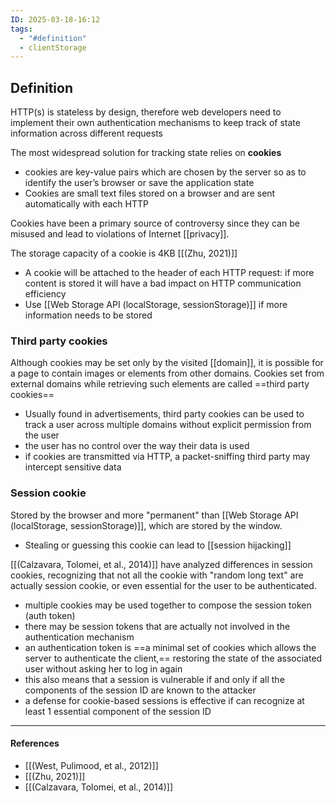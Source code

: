 ```yaml
---
ID: 2025-03-18-16:12
tags:
  - "#definition"
  - clientStorage
---
```

## Definition

HTTP(s) is stateless by design, therefore web developers need to implement their own authentication mechanisms to keep track of state information across different requests

The most widespread solution for tracking state relies on **cookies**
- cookies are key-value pairs which are chosen by the server so as to identify the user’s browser or save the application state
- Cookies are small text files stored on a browser and are sent automatically with each HTTP

Cookies have been a primary source of controversy since they can be misused and lead to violations of Internet [[privacy]].

The storage capacity of a cookie is 4KB [[(Zhu, 2021)]]
- A cookie will be attached to the header of each HTTP request: if more content is stored it will have a bad impact on HTTP communication efficiency
- Use [[Web Storage API (localStorage, sessionStorage)]] if more information needs to be stored

### Third party cookies

Although cookies may be set only by the visited [[domain]], it is possible for a page to contain images or elements from other domains. Cookies set from external domains while retrieving such elements are called ==third party cookies==
- Usually found in advertisements,  third party cookies can be used to track a user across multiple domains without explicit  permission from the user
- the user has no control over the way their data is used
- if cookies are transmitted via HTTP, a packet-sniffing third party may intercept sensitive data

### Session cookie

Stored by the browser and more "permanent" than [[Web Storage API (localStorage, sessionStorage)]], which are stored by the window.
- Stealing or guessing this cookie can lead to [[session hijacking]]

 [[(Calzavara, Tolomei, et al., 2014)]] have analyzed differences in session cookies, recognizing that not all the cookie with "random long text" are actually session cookie, or even essential for the user to be authenticated.
 - multiple cookies may be used together to compose the session token (auth token)
 - there may be session tokens that are actually not involved in the authentication mechanism
 - an authentication token is ==a minimal set of cookies which allows the server to authenticate the client,== restoring the state of the associated user without asking her to log in again
 - this also means that a session is vulnerable if and only if all the components of the session ID are known to the attacker
 - a defense for cookie-based sessions is effective if can recognize at least 1 essential component of the session ID

---
#### References
- [[(West, Pulimood, et al., 2012)]]
- [[(Zhu, 2021)]]
- [[(Calzavara, Tolomei, et al., 2014)]]